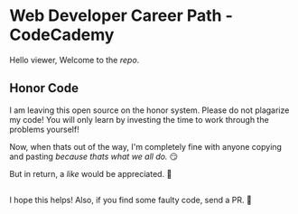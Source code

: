 # Web Developer Career Path - CodeCademy

Hello viewer, Welcome to the *repo*.



## Honor Code

I am leaving this open source on the honor system. Please do not plagarize my code! You will only learn by investing the time to work through the problems yourself!

Now, when thats out of the way, I'm completely fine with anyone copying and pasting *because thats what we all do.* 😏 

But in return, a *like* would be appreciated. 👊
##

I hope this helps! Also, if you find some faulty code, send a PR. 💪
